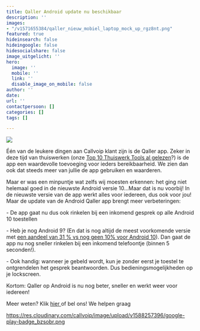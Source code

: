 ```yaml
---
title: Qaller Android update nu beschikbaar
description: ''
images:
- "/v1571655384/qaller_nieuw_mobiel_laptop_mock_up_rgz8nt.png"
featured: true
hideinsearch: false
hideingoogle: false
hidesocialshare: false
image_uitgelicht: ''
hero:
  image: ''
  mobile: ''
  link: ''
  disable_image_on_mobile: false
author: ''
date: 
url: ''
contactpersoon: []
categories: []
tags: []

---
```

![](https://res.cloudinary.com/callvoip/image/upload/v1571655384/qaller_nieuw_mobiel_laptop_mock_up_rgz8nt.png)

Één van de leukere dingen aan Callvoip klant zijn is de Qaller app. Zeker in deze tijd van thuiswerken (onze [Top 10 Thuiswerk Tools al gelezen](https://www.callvoip.nl/nieuws/top-10-thuiswerk-tools-voor-zorgeloos-thuiswerken/)?) is de app een waardevolle toevoeging voor ieders bereikbaarheid. We zien dan ook dat steeds meer van jullie de app gebruiken en waarderen.

Maar er was een minpuntje wat zelfs wij moesten erkennen: het ging niet helemaal goed in de nieuwste Android versie 10...Maar dat is nu voorbij! In de nieuwste versie van de app werkt alles voor iedereen, dus ook voor jou! Maar de update van de Android Qaller app brengt meer verbeteringen:

\- De app gaat nu dus ook rinkelen bij een inkomend gesprek op alle Android 10 toestellen

\- Heb je nog Android 9? (En dat is nog altijd de meest voorkomende versie met [een aandeel van 31 % vs nog geen 10% voor Android 10](https://www.droidapp.nl/nieuws/android-distributiecijfers-april-2020/)). Dan gaat de app nu nog sneller rinkelen bij een inkomend telefoontje (binnen 5 seconden!).

\- Ook handig: wanneer je gebeld wordt, kun je zonder eerst je toestel te ontgrendelen het gesprek beantwoorden. Dus bedieningsmogelijkheden op je lockscreen.

Kortom: Qaller op Android is nu nog beter, sneller en werkt weer voor iedereen!

Meer weten? Klik [hier ](https://www.callvoip.nl/telefonie/qaller/)of bel ons! We helpen graag

<a href="https://play.google.com/store/apps/details?id=com.digifoon.qaller&hl=nl"><img>https://res.cloudinary.com/callvoip/image/upload/v1588257396/google-play-badge_bzsobr.png</img></a>
